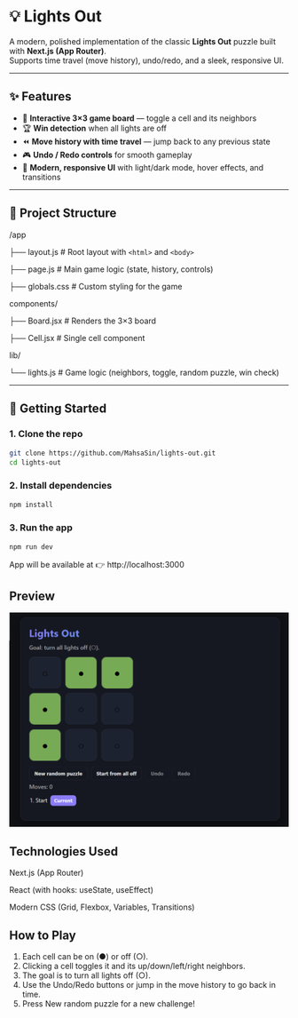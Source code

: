 # 💡 Lights Out

A modern, polished implementation of the classic **Lights Out** puzzle built with **Next.js (App Router)**.  
Supports time travel (move history), undo/redo, and a sleek, responsive UI.

---

## ✨ Features
- 🔲 **Interactive 3×3 game board** — toggle a cell and its neighbors
- 🏆 **Win detection** when all lights are off
- ⏪ **Move history with time travel** — jump back to any previous state
- 🎮 **Undo / Redo controls** for smooth gameplay
- 🎨 **Modern, responsive UI** with light/dark mode, hover effects, and transitions

---

## 📂 Project Structure
/app

├── layout.js # Root layout with `<html>` and `<body>`

├── page.js # Main game logic (state, history, controls)

├── globals.css # Custom styling for the game

components/

├── Board.jsx # Renders the 3×3 board

├── Cell.jsx # Single cell component

lib/

└── lights.js # Game logic (neighbors, toggle, random puzzle, win check)


---

## 🚀 Getting Started

### 1. Clone the repo
```bash
git clone https://github.com/MahsaSin/lights-out.git
cd lights-out
```

### 2. Install dependencies
```bash
npm install
```

### 3. Run the app
```bash
npm run dev
```

App will be available at 👉 http://localhost:3000

## Preview
![Alt text](Preview.png)

## Technologies Used

Next.js (App Router)

React (with hooks: useState, useEffect)

Modern CSS (Grid, Flexbox, Variables, Transitions)

## How to Play
1. Each cell can be on (●) or off (○).
2. Clicking a cell toggles it and its up/down/left/right neighbors.
3. The goal is to turn all lights off (○).
4. Use the Undo/Redo buttons or jump in the move history to go back in time.
5. Press New random puzzle for a new challenge!
